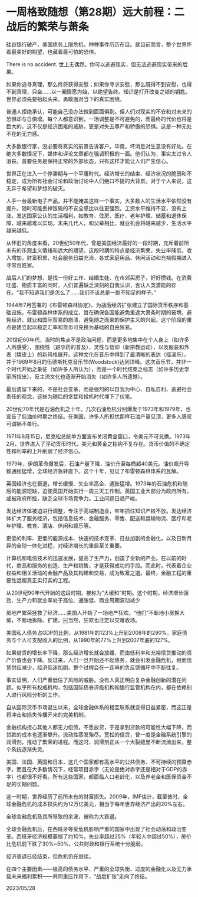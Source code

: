 #  一周格致随想（第28期）远大前程：二战后的繁荣与萧条
硅谷银行破产，美国债务上限危机，种种事件历历在目。就目前而言，整个世界怀着最美好的期望，也藏着最可怕的恐惧。

There is no accident. 世上无偶然。你可以逃避现实，但无法逃避现实带来的后果。

如果你追寻真理，那么终将获得安慰；如果你寻求安慰，那么既得不到安慰，也得不到真理，只会……以一厢情愿为始，以绝望告终。知识是打开改变之锁的钥匙。世界必须先要抬起头来，勇敢面对当下的真实困境。

普通人拒绝承认，可能自己没办法做到面面俱到。但人们对现实的不安和对未来的恐惧却与日俱增。每个人都意识到，一场调整是不可避免的，而最终的代价也将是巨大的。这不仅是经济困难的威胁，更是对失去尊严和骄傲的恐惧。这是一种无处不在的无力感。

大多数银行家，没必要将真实的前景告诉客户。毕竟，坏消息对生意没有好处。在绝大多数情况下，媒体和评论文章都在强调积极的一面。他们认为，事实太过令人沮丧。首要任务是保持正常的外部状态，只有这样才能让人们产生信心。

世界正在进入一个停滞期与一个平庸时代。经济增长的结束、经济状况的脆弱和不稳定，成为所有社会讨论和政治讨论中人们绝口不提的大背景。对于个人来说，这无异于希望和梦想的破灭。

人手一台最新电子产品，并不能掩盖这样一个事实，大多数人的生活水平依然没有提升。随时可能丢掉饭碗的不安全感比以往更强烈。工资水平维持不变，没有上涨。发达国家公认的生活福利，如教育、住房、医疗、老年护理、储蓄和退休保障，越来越难以实现。未来几代人，和父辈相比，就业机会将越来越少，生活水平越来越低。

从怀旧的角度来看，20世纪50年代，曾是美国经济最好的一段时期，充斥着前所未有的乐观主义情绪和远大的期望。这段时期的特点是经济繁荣，失业率降低，收入增加，财富积累，社会服务日益充沛，各式家庭用品、休闲活动和充裕假期进入寻常百姓家。

战后人们的梦想，是找一份好工作、结婚生娃、在市郊买房子，好好攒钱。在消费旺盛、物质丰富的同时，人们普遍缺乏深刻的自我认识，否认人类潜能的存在。“我不知道我们是怎么了……我们不该总是一副不知足的样子。”

1944年7月签署的《布雷顿森林协定》，为战后经济扩张建立了国际货币秩序和基础设施。布雷顿森林体系的成立，旨在确保各国能避免重返大萧条时期的窘境，避免经济、就业和国际贸易的崩溃，避免随之而来的保护主义的兴起。这个阶段的重点是建立起以稳定汇率和货币可兑换为基础的自由贸易。

20世纪60年代，当时的焦点不是政治问题，而是更多地集中在个人身上（如许多人所感受），围绕性（避孕药的普及）、灵性与信仰（新宗教运动），以及服装和外表（嬉皮士）的新风格展开。这种文化在音乐中得到了最清晰的表达（摇滚乐）。并于1969年8月的伍德斯托克音乐节(Woodstock)达到顶峰。这次音乐节，并非一个时代开始之象征（如许多人所认为），而是一个时代结束之标志（如许多历史学家所指出）。反主流文化也逐渐开始消失（如许多人所遗憾）。


最后遗留下来的，不是社会变革，而是强烈的以自我为中心、自私自利、逃避社会责任的观念，这些为随后的贪婪和投机时代埋下了伏笔。

20世纪70年代是石油危机之十年。几次石油危机分别爆发于1973年和1979年，也宣告了低油价时期之终结。在美国，许多人所担忧那样石油产量见顶，更多人感叹可谓祸不单行。

1971年8月15日，尼克松总统单方面宣布关闭黄金窗口，令美元不可兑换。1973年2月，世界进入了浮动货币时代，美元和黄金之挂钩不复存在。货币价值的不确定性和利率的上升削弱了经济信心。

1979年，伊朗革命爆发后，石油产量下降，油价升至每桶超40美元。油价飙升导致通胀猛增，全球经济急转直下。这个十年，见证了布雷顿森林体系的瓦解。

英国经济也在衰退，增长缓慢、失业率高企、通胀猛增。1973年的石油危机和随后的能源短缺，迫使英国开始实行一周三天工作制。英国工业大部分为政府所有，或被政府所控，缺乏全球市场竞争力。工业问题日趋严峻。

发达经济体被迫进行调整，专注于高端制造业，牢牢抓住知识产权不放。发达经济体扩大了服务经济，包括信息技术、金融服务、零售、配送和运输物流、医疗和老年护理、教育、酒店、休闲和娱乐等。

更低的利率、更低的能源成本、快速的技术变革、日益加剧的金融化，以及日新月异的全球一体化进程，对经济增长的重启至关重要。

计算机和电信技术的迅速发展，提高了生产力，创造了全新的产业。在以前的时代，商品和服务的创造、生产和销售，才是获得成功的手段。而此时，代表着企业权益和相关活动的金融产品及其构建和交易，成为致富之道。最终，金融工程的重要性远超真正实打实的工程。

从20世纪90年代开始的这段时期，被称为“大缓和”时期。这个时期，经济增长强劲、生产力和就业率处于高位、通胀低、商业周期波动减少

房地产繁荣拯救了经济……美国人开始了一场地产狂欢。“他们”不断地小房换大房，不断地拆除、扩建。￼当然，狂欢也注定以灾难收场。

美国私人债务占GDP的比例，从1981年的123%上升到2008年的290%。家庭债务与个人可支配收入的比例，从1990年的77%上升到2007年底的127%。

如果借贷的增长率下降，那么经济增长就会放缓，而由低利率和充裕信贷推动的资产价值也会下降。反过来，人们一旦开始还不起债务，就会引发金融危机，继而信贷供应减少，经济低迷加剧。整个过程会在一连串的负反馈循环中不断往复。

事实证明，人们严重低估了风险的威胁。没有人真正明白复杂金融创新的潜在问题。似乎所有权威机构，包括国际债券评级机构和银行监管机构在内，都在依赖别人进行风险分析的工作。

自从国际货币市场诞生以来，全球金融体系的相互联系就变得日益紧密，而这正是将冲击和损失传播开来的完美机制。

金融机构担心其他人都无力偿债，不愿放贷，于是拿到贷款的可能性大幅下降，而贷款的成本也逐渐攀升。流动性蒸发殆尽。宽松的信贷，曾一度是金融系统引擎的润滑剂，推动了繁荣的进程。而这时，润滑剂正从一个大裂缝里不断流淌出来，整个系统逐渐失灵。

美国、法国、英国和日本，这几个国家都有高水平的公共债务、不可持续的预算赤字，而且在大多数情况下，经常项目赤字（无论是绝对赤字还是相对于GDP的赤字）也都很不好看。所有这些国家，都面临人口老龄化，以及养老金和医保资金不足的长期问题。

这一时期，世界经历了前所未有的财富损失。2009年，IMF估计，截至彼时，全球金融危机的成本损失约为12万亿美元，相当于每年世界经济产出的20%左右。

全球金融危机及其所导致的余波，被称为大衰退。

全球金融危机后，在西班牙等受危机影响严重的国家中出现了社会动荡和政治变革。西班牙经济规模萎缩了约10%，失业率超过25%（年轻人中超过50%），房价比危机前下跌了30%~50%，公共财政和银行系统十分脆弱。

经济衰退已经结束，但危机仍在继续。

在四个主要因素——极高的债务水平、严重的全球失衡、过度的金融化以及无力承载未来福利累积——共同重压作用下，“战后扩张”走向了终结。

2023/05/28

